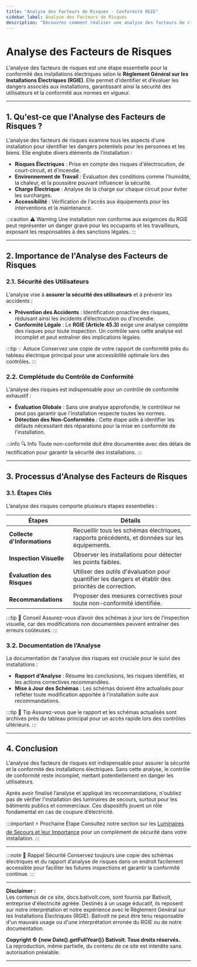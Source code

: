 ```yaml
---
title: "Analyse des Facteurs de Risques - Conformité RGIE"
sidebar_label: Analyse des Facteurs de Risques
description: "Découvrez comment réaliser une analyse des facteurs de risques pour garantir la sécurité des installations électriques selon le RGIE. Guide complet pour les particuliers et les professionnels."
---
```


# Analyse des Facteurs de Risques

L'analyse des facteurs de risques est une étape essentielle pour la conformité des installations électriques selon le **Règlement Général sur les Installations Électriques (RGIE)**. Elle permet d’identifier et d’évaluer les dangers associés aux installations, garantissant ainsi la sécurité des utilisateurs et la conformité aux normes en vigueur.

---

## 1. Qu'est-ce que l'Analyse des Facteurs de Risques ?

L'analyse des facteurs de risques examine tous les aspects d'une installation pour identifier les dangers potentiels pour les personnes et les biens. Elle englobe divers éléments de l’installation :

- **Risques Électriques** : Prise en compte des risques d'électrocution, de court-circuit, et d'incendie.
- **Environnement de Travail** : Évaluation des conditions comme l'humidité, la chaleur, et la poussière pouvant influencer la sécurité.
- **Charge Électrique** : Analyse de la charge sur chaque circuit pour éviter les surcharges.
- **Accessibilité** : Vérification de l'accès aux équipements pour les interventions et la maintenance.

:::caution ⚠️ Warning
Une installation non conforme aux exigences du RGIE peut représenter un danger grave pour les occupants et les travailleurs, exposant les responsables à des sanctions légales.
:::

---

## 2. Importance de l'Analyse des Facteurs de Risques

### 2.1. Sécurité des Utilisateurs

L'analyse vise à **assurer la sécurité des utilisateurs** et à prévenir les accidents :

- **Prévention des Accidents** : Identification proactive des risques, réduisant ainsi les incidents d’électrocution ou d'incendie.
- **Conformité Légale** : Le **RGIE (Article 45.3)** exige une analyse complète des risques pour toute inspection. Un contrôle sans cette analyse est incomplet et peut entraîner des implications légales.

:::tip 💡 Astuce
Conservez une copie de votre rapport de conformité près du tableau électrique principal pour une accessibilité optimale lors des contrôles.
:::

### 2.2. Complétude du Contrôle de Conformité

L'analyse des risques est indispensable pour un contrôle de conformité exhaustif :

- **Évaluation Globale** : Sans une analyse approfondie, le contrôleur ne peut pas garantir que l'installation respecte toutes les normes.
- **Détection des Non-Conformités** : Cette étape aide à identifier les défauts nécessitant des réparations pour la mise en conformité de l'installation.

:::info 🔍 Info
Toute non-conformité doit être documentée avec des délais de rectification pour garantir la sécurité des installations.
:::

---

## 3. Processus d'Analyse des Facteurs de Risques

### 3.1. Étapes Clés

L’analyse des risques comporte plusieurs étapes essentielles :

| **Étapes**                | **Détails**                                                                                             |
|---------------------------|---------------------------------------------------------------------------------------------------------|
| **Collecte d'Informations** | Recueillir tous les schémas électriques, rapports précédents, et données sur les équipements.            |
| **Inspection Visuelle**   | Observer les installations pour détecter les points faibles.                                             |
| **Évaluation des Risques** | Utiliser des outils d'évaluation pour quantifier les dangers et établir des priorités de correction.     |
| **Recommandations**       | Proposer des mesures correctives pour toute non-conformité identifiée.                                   |

:::tip 📘 Conseil
Assurez-vous d’avoir des schémas à jour lors de l’inspection visuelle, car des modifications non documentées peuvent entraîner des erreurs coûteuses.
:::

### 3.2. Documentation de l’Analyse

La documentation de l'analyse des risques est cruciale pour le suivi des installations :

- **Rapport d'Analyse** : Résume les conclusions, les risques identifiés, et les actions correctives recommandées.
- **Mise à Jour des Schémas** : Les schémas doivent être actualisés pour refléter toute modification apportée à l’installation suite aux recommandations.

:::tip 📝 Tip
Assurez-vous que le rapport et les schémas actualisés sont archivés près du tableau principal pour un accès rapide lors des contrôles ultérieurs.
:::

---

## 4. Conclusion

L'analyse des facteurs de risques est indispensable pour assurer la sécurité et la conformité des installations électriques. Sans cette analyse, le contrôle de conformité reste incomplet, mettant potentiellement en danger les utilisateurs.

Après avoir finalisé l’analyse et appliqué les recommandations, n'oubliez pas de vérifier l'installation des luminaires de secours, surtout pour les bâtiments publics et commerciaux. Ces dispositifs jouent un rôle fondamental en cas de coupure d’électricité.

:::important ⚡ Prochaine Étape
Consultez notre section sur les [Luminaires de Secours et leur Importance](https://docs.bativolt.com/docs/checklist/luminaires-secours) pour un complément de sécurité dans votre installation.
:::

---

:::note 📢 Rappel Sécurité
Conservez toujours une copie des schémas électriques et du rapport d’analyse de risques dans un endroit facilement accessible pour faciliter les futures inspections et garantir la conformité continue.
:::


---

**Disclaimer :**  
Les contenus de ce site, docs.bativolt.com, sont fournis par Bativolt, entreprise d'électricité agréée. Destinés à un usage éducatif, ils reposent sur notre interprétation et notre expérience avec le Règlement Général sur les Installations Électriques (RGIE). Bativolt ne peut être tenu responsable d'un mauvais usage ou d'une interprétation erronée du RGIE ou de notre documentation.

**Copyright © {new Date().getFullYear()} Bativolt. Tous droits réservés.**  
La reproduction, même partielle, du contenu de ce site est interdite sans autorisation préalable.

---
